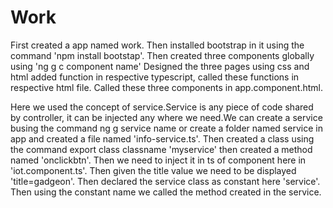 # Work
First created a app named work. Then installed bootstrap in it using the command 'npm install bootstap'. Then created three components globally using 'ng g c component name' Designed the three pages using css and html added function in respective typescript, called these functions in respective html file. Called these three components in app.component.html.

Here we used the concept of service.Service is any piece of code shared by controller, it can be injected any where we need.We can create a service busing the command ng g service name or create a folder named service in app and created a file named 'info-service.ts'.
Then created a class using the command export class classname 'myservice' then created a method named 'onclickbtn'. Then we need to inject it in ts of component here in 'iot.component.ts'. Then given the title value we need to be displayed 'title=gadgeon'. Then declared the service class as constant here 'service'. Then using the constant name we called the method created in the service.



